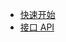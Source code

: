 * [快速开始](/zh-cn/README_zh.md "快速开始")
* [接口 API](https://hominsu.github.io/htp-platform/api.html "接口 API")